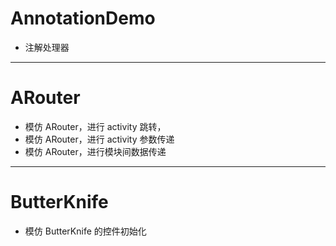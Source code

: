 # AnnotationDemo
- 注解处理器

---------------------------------------------------------

# ARouter
- 模仿 ARouter，进行 activity 跳转，
- 模仿 ARouter，进行 activity 参数传递
- 模仿 ARouter，进行模块间数据传递


----------------------------------------------------

# ButterKnife
- 模仿 ButterKnife 的控件初始化
